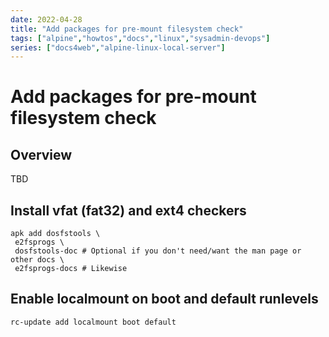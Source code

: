 ```yaml
---
date: 2022-04-28
title: "Add packages for pre-mount filesystem check"
tags: ["alpine","howtos","docs","linux","sysadmin-devops"]
series: ["docs4web","alpine-linux-local-server"]
---
```


# Add packages for pre-mount filesystem check

## Overview

TBD

Install vfat (fat32) and ext4 checkers
--------------------------------------

    apk add dosfstools \
     e2fsprogs \
     dosfstools-doc # Optional if you don't need/want the man page or other docs \
     e2fsprogs-docs # Likewise

Enable localmount on boot and default runlevels
-----------------------------------------------

    rc-update add localmount boot default
